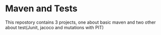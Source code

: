 # Maven and Tests

This repostory contains 3 projects, one about basic maven and two other about test(Junit, jacoco and mutations with PIT)
